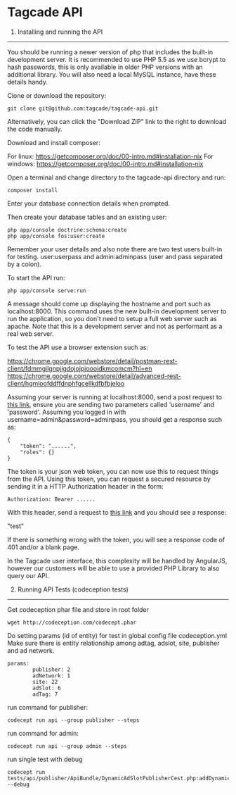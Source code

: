 Tagcade API
===========

1) Installing and running the API
---------------------------------

You should be running a newer version of php that includes the built-in development server. It is recommended to use PHP 5.5 as we use bcrypt to hash passwords, this is only available in older PHP versions with an additional library. You will also need a local MySQL instance, have these details handy.

Clone or download the repository:

```
git clone git@github.com:tagcade/tagcade-api.git
```

Alternatively, you can click the "Download ZIP" link to the right to download the code manually.

Download and install composer:

For linux: https://getcomposer.org/doc/00-intro.md#installation-nix
For windows: https://getcomposer.org/doc/00-intro.md#installation-nix

Open a terminal and change directory to the tagcade-api directory and run:

```
composer install
```

Enter your database connection details when prompted.

Then create your database tables and an existing user:

```
php app/console doctrine:schema:create 
php app/console fos:user:create
```

Remember your user details and also note there are two test users built-in for testing. user:userpass and admin:adminpass (user and pass separated by a colon).

To start the API run:

```
php app/console serve:run
```

A message should come up displaying the hostname and port such as localhost:8000. This command uses the new built-in development server to run the application, so you don't need to setup a full web server such as apache. Note that this is a development server and not as performant as a real web server.

To test the API use a browser extension such as:

https://chrome.google.com/webstore/detail/postman-rest-client/fdmmgilgnpjigdojojpjoooidkmcomcm?hl=en
https://chrome.google.com/webstore/detail/advanced-rest-client/hgmloofddffdnphfgcellkdfbfbjeloo

Assuming your server is running at localhost:8000, send a post request to [this link](http://localhost:8000/api/getToken), ensure you are sending two parameters called 'username' and 'password'. Assuming you logged in with username=admin&password=adminpass, you should get a response such as:

```
{
    "token": "......",
    "roles": {}
}
```

The token is your json web token, you can now use this to request things from the API. Using this token, you can request a secured resource by sending it in a HTTP Authorization header in the form:

```
Authorization: Bearer ......
```

With this header, send a request to [this link](http://localhost:8000/api/test) and you should see a response:

"test"

If there is something wrong with the token, you will see a response code of 401 and/or a blank page.

In the Tagcade user interface, this complexity will be handled by AngularJS, however our customers will be able to use a provided PHP Library to also query our API.

2) Running API Tests (codeception tests)
---------------------------------

Get codeception phar file and store in root folder

```
wget http://codeception.com/codecept.phar
```
Do setting params (id of entity) for test in global config file codeception.yml
Make sure there is entity relationship among adtag, adslot, site, publisher and ad network.
```
params:
        publisher: 2
        adNetwork: 1
        site: 22
        adSlot: 6
        adTag: 7
```

run command for publisher:

```
codecept run api --group publisher --steps
```


run command for admin:

```
codecept run api --group admin --steps
```

run single test with debug
```
codecept run tests/api/publisher/ApiBundle/DynamicAdSlotPublisherCest.php:addDynamicAdSlot --debug
```